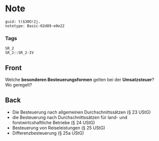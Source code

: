 # Note
```
guid: t($30O!2j.
notetype: Basic-02d89-e0e22
```

### Tags
```
SR_2
SR_2::SR_2-IV
```

## Front
Welche <b>besonderen Besteuerungsformen</b> gelten bei der
<b>Umsatzsteuer</b>? Wo geregelt?

## Back
<ul>
  <li>Die Besteuerung nach allgemeinen Durchschnittssätzen (§ 23
  UStG)
  <li>die Besteuerung nach Durchschnittssätzen für land- und
  forstwirtcshaftliche Betriebe (§ 24 UStG)
  <li>Besteuerung von Reiseleistungen (§ 25 UStG)
  <li>Differenzbesteuerung (§ 25a UStG)
</ul>
